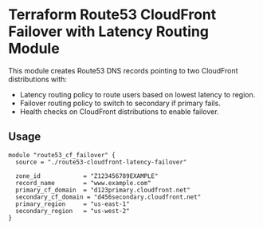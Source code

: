 # Terraform Route53 CloudFront Failover with Latency Routing Module

This module creates Route53 DNS records pointing to two CloudFront distributions with:

- Latency routing policy to route users based on lowest latency to region.
- Failover routing policy to switch to secondary if primary fails.
- Health checks on CloudFront distributions to enable failover.

## Usage

```hcl
module "route53_cf_failover" {
  source = "./route53-cloudfront-latency-failover"

  zone_id            = "Z123456789EXAMPLE"
  record_name        = "www.example.com"
  primary_cf_domain  = "d123primary.cloudfront.net"
  secondary_cf_domain = "d456secondary.cloudfront.net"
  primary_region     = "us-east-1"
  secondary_region   = "us-west-2"
}
